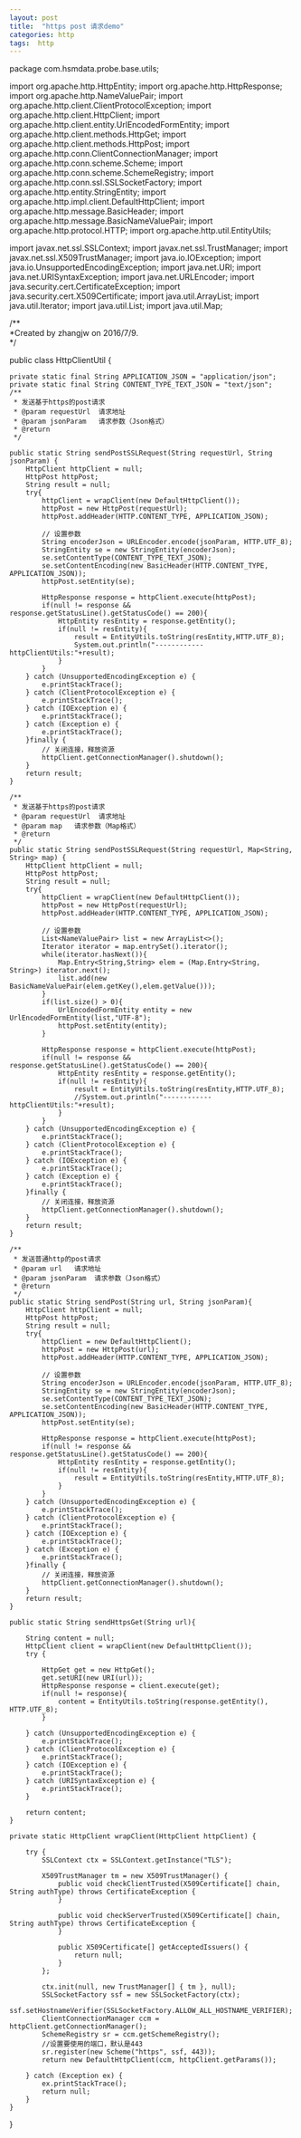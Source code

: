 ```yaml
---
layout: post
title:  "https post 请求demo"
categories: http
tags:  http
---
```


package com.hsmdata.probe.base.utils;

import org.apache.http.HttpEntity;
import org.apache.http.HttpResponse;
import org.apache.http.NameValuePair;
import org.apache.http.client.ClientProtocolException;
import org.apache.http.client.HttpClient;
import org.apache.http.client.entity.UrlEncodedFormEntity;
import org.apache.http.client.methods.HttpGet;
import org.apache.http.client.methods.HttpPost;
import org.apache.http.conn.ClientConnectionManager;
import org.apache.http.conn.scheme.Scheme;
import org.apache.http.conn.scheme.SchemeRegistry;
import org.apache.http.conn.ssl.SSLSocketFactory;
import org.apache.http.entity.StringEntity;
import org.apache.http.impl.client.DefaultHttpClient;
import org.apache.http.message.BasicHeader;
import org.apache.http.message.BasicNameValuePair;
import org.apache.http.protocol.HTTP;
import org.apache.http.util.EntityUtils;

import javax.net.ssl.SSLContext;
import javax.net.ssl.TrustManager;
import javax.net.ssl.X509TrustManager;
import java.io.IOException;
import java.io.UnsupportedEncodingException;
import java.net.URI;
import java.net.URISyntaxException;
import java.net.URLEncoder;
import java.security.cert.CertificateException;
import java.security.cert.X509Certificate;
import java.util.ArrayList;
import java.util.Iterator;
import java.util.List;
import java.util.Map;

/**\
 *Created by zhangjw on 2016/7/9.\
 */
 
public class HttpClientUtil {

    private static final String APPLICATION_JSON = "application/json";
    private static final String CONTENT_TYPE_TEXT_JSON = "text/json";
    /**
     * 发送基于https的post请求
     * @param requestUrl  请求地址
     * @param jsonParam   请求参数（Json格式）
     * @return
     */

    public static String sendPostSSLRequest(String requestUrl, String jsonParam) {
        HttpClient httpClient = null;
        HttpPost httpPost;
        String result = null;
        try{
            httpClient = wrapClient(new DefaultHttpClient());
            httpPost = new HttpPost(requestUrl);
            httpPost.addHeader(HTTP.CONTENT_TYPE, APPLICATION_JSON);

            // 设置参数
            String encoderJson = URLEncoder.encode(jsonParam, HTTP.UTF_8);
            StringEntity se = new StringEntity(encoderJson);
            se.setContentType(CONTENT_TYPE_TEXT_JSON);
            se.setContentEncoding(new BasicHeader(HTTP.CONTENT_TYPE, APPLICATION_JSON));
            httpPost.setEntity(se);

            HttpResponse response = httpClient.execute(httpPost);
            if(null != response && response.getStatusLine().getStatusCode() == 200){
                HttpEntity resEntity = response.getEntity();
                if(null != resEntity){
                    result = EntityUtils.toString(resEntity,HTTP.UTF_8);
                    System.out.println("------------httpClientUtils:"+result);
                }
            }
        } catch (UnsupportedEncodingException e) {
            e.printStackTrace();
        } catch (ClientProtocolException e) {
            e.printStackTrace();
        } catch (IOException e) {
            e.printStackTrace();
        } catch (Exception e) {
            e.printStackTrace();
        }finally {
            // 关闭连接，释放资源
            httpClient.getConnectionManager().shutdown();
        }
        return result;
    }

    /**
     * 发送基于https的post请求
     * @param requestUrl  请求地址
     * @param map   请求参数（Map格式）
     * @return
     */
    public static String sendPostSSLRequest(String requestUrl, Map<String, String> map) {
        HttpClient httpClient = null;
        HttpPost httpPost;
        String result = null;
        try{
            httpClient = wrapClient(new DefaultHttpClient());
            httpPost = new HttpPost(requestUrl);
            httpPost.addHeader(HTTP.CONTENT_TYPE, APPLICATION_JSON);

            // 设置参数
            List<NameValuePair> list = new ArrayList<>();
            Iterator iterator = map.entrySet().iterator();
            while(iterator.hasNext()){
                Map.Entry<String,String> elem = (Map.Entry<String, String>) iterator.next();
                list.add(new BasicNameValuePair(elem.getKey(),elem.getValue()));
            }
            if(list.size() > 0){
                UrlEncodedFormEntity entity = new UrlEncodedFormEntity(list,"UTF-8");
                httpPost.setEntity(entity);
            }

            HttpResponse response = httpClient.execute(httpPost);
            if(null != response && response.getStatusLine().getStatusCode() == 200){
                HttpEntity resEntity = response.getEntity();
                if(null != resEntity){
                    result = EntityUtils.toString(resEntity,HTTP.UTF_8);
                    //System.out.println("------------httpClientUtils:"+result);
                }
            }
        } catch (UnsupportedEncodingException e) {
            e.printStackTrace();
        } catch (ClientProtocolException e) {
            e.printStackTrace();
        } catch (IOException e) {
            e.printStackTrace();
        } catch (Exception e) {
            e.printStackTrace();
        }finally {
            // 关闭连接，释放资源
            httpClient.getConnectionManager().shutdown();
        }
        return result;
    }

    /**
     * 发送普通http的post请求
     * @param url   请求地址
     * @param jsonParam  请求参数（Json格式）
     * @return
     */
    public static String sendPost(String url, String jsonParam){
        HttpClient httpClient = null;
        HttpPost httpPost;
        String result = null;
        try{
            httpClient = new DefaultHttpClient();
            httpPost = new HttpPost(url);
            httpPost.addHeader(HTTP.CONTENT_TYPE, APPLICATION_JSON);

            // 设置参数
            String encoderJson = URLEncoder.encode(jsonParam, HTTP.UTF_8);
            StringEntity se = new StringEntity(encoderJson);
            se.setContentType(CONTENT_TYPE_TEXT_JSON);
            se.setContentEncoding(new BasicHeader(HTTP.CONTENT_TYPE, APPLICATION_JSON));
            httpPost.setEntity(se);

            HttpResponse response = httpClient.execute(httpPost);
            if(null != response && response.getStatusLine().getStatusCode() == 200){
                HttpEntity resEntity = response.getEntity();
                if(null != resEntity){
                    result = EntityUtils.toString(resEntity,HTTP.UTF_8);
                }
            }
        } catch (UnsupportedEncodingException e) {
            e.printStackTrace();
        } catch (ClientProtocolException e) {
            e.printStackTrace();
        } catch (IOException e) {
            e.printStackTrace();
        } catch (Exception e) {
            e.printStackTrace();
        }finally {
            // 关闭连接，释放资源
            httpClient.getConnectionManager().shutdown();
        }
        return result;
    }

    public static String sendHttpsGet(String url){

        String content = null;
        HttpClient client = wrapClient(new DefaultHttpClient());
        try {

            HttpGet get = new HttpGet();
            get.setURI(new URI(url));
            HttpResponse response = client.execute(get);
            if(null != response){
                content = EntityUtils.toString(response.getEntity(), HTTP.UTF_8);
            }

        } catch (UnsupportedEncodingException e) {
            e.printStackTrace();
        } catch (ClientProtocolException e) {
            e.printStackTrace();
        } catch (IOException e) {
            e.printStackTrace();
        } catch (URISyntaxException e) {
            e.printStackTrace();
        }

        return content;
    }

    private static HttpClient wrapClient(HttpClient httpClient) {

        try {
            SSLContext ctx = SSLContext.getInstance("TLS");

            X509TrustManager tm = new X509TrustManager() {
                public void checkClientTrusted(X509Certificate[] chain, String authType) throws CertificateException {
                }

                public void checkServerTrusted(X509Certificate[] chain, String authType) throws CertificateException {
                }

                public X509Certificate[] getAcceptedIssuers() {
                    return null;
                }
            };

            ctx.init(null, new TrustManager[] { tm }, null);
            SSLSocketFactory ssf = new SSLSocketFactory(ctx);
            ssf.setHostnameVerifier(SSLSocketFactory.ALLOW_ALL_HOSTNAME_VERIFIER);
            ClientConnectionManager ccm = httpClient.getConnectionManager();
            SchemeRegistry sr = ccm.getSchemeRegistry();
            //设置要使用的端口，默认是443
            sr.register(new Scheme("https", ssf, 443));
            return new DefaultHttpClient(ccm, httpClient.getParams());

        } catch (Exception ex) {
            ex.printStackTrace();
            return null;
        }
    }

}